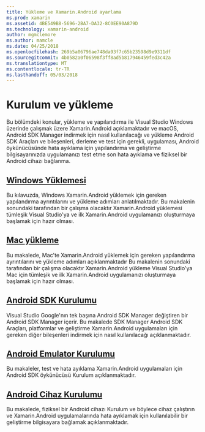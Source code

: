 ```yaml
---
title: Yükleme ve Xamarin.Android ayarlama
ms.prod: xamarin
ms.assetid: 4BE549B8-5696-2BA7-DA32-8C0EE90A879D
ms.technology: xamarin-android
author: mgmclemore
ms.author: mamcle
ms.date: 04/25/2018
ms.openlocfilehash: 269b5a06796ae748da93f7c65b23598d9e9311df
ms.sourcegitcommit: 4b0582a0f06598f3ff8ad5b817946459fed3c42a
ms.translationtype: MT
ms.contentlocale: tr-TR
ms.lasthandoff: 05/03/2018
---
```

# <a name="setup-and-installation"></a>Kurulum ve yükleme

Bu bölümdeki konular, yükleme ve yapılandırma ile Visual Studio Windows üzerinde çalışmak üzere Xamarin.Android açıklamaktadır ve macOS, Android SDK Manager indirmek için nasıl kullanılacağı ve yükleme Android SDK Araçları ve bileşenleri, derleme ve test için gerekli, uygulaması, Android öykünücüsünde hata ayıklama için yapılandırma ve geliştirme bilgisayarınızda uygulamanızı test etme son hata ayıklama ve fiziksel bir Android cihazı bağlanma.


## <a name="windows-installationandroidget-startedinstallationwindowsmd"></a>[Windows Yüklemesi](~/android/get-started/installation/windows.md)

Bu kılavuzda, Windows Xamarin.Android yüklemek için gereken yapılandırma ayrıntılarını ve yükleme adımları anlatılmaktadır. Bu makalenin sonundaki tarafından bir çalışma olacaktır Xamarin.Android yüklemesi tümleşik Visual Studio'ya ve ilk Xamarin.Android uygulamanızı oluşturmaya başlamak için hazır olması.

## <a name="mac-installationhttpsdocsmicrosoftcomen-usvisualstudiomacinstallation"></a>[Mac yükleme](https://docs.microsoft.com/en-us/visualstudio/mac/installation)

Bu makalede, Mac'te Xamarin.Android yüklemek için gereken yapılandırma ayrıntılarını ve yükleme adımları açıklanmaktadır Bu makalenin sonundaki tarafından bir çalışma olacaktır Xamarin.Android yükleme Visual Studio'ya Mac için tümleşik ve ilk Xamarin.Android uygulamanızı oluşturmaya başlamak için hazır olması.

## <a name="android-sdk-setupandroidget-startedinstallationandroid-sdkmd"></a>[Android SDK Kurulumu](~/android/get-started/installation/android-sdk.md)

Visual Studio Google'nın tek başına Android SDK Manager değiştiren bir Android SDK Manager içerir. Bu makalede SDK Manager Android SDK Araçları, platformlar ve geliştirme Xamarin.Android uygulamaları için gereken diğer bileşenleri indirmek için nasıl kullanılacağı açıklanmaktadır.

## <a name="android-emulator-setupandroidget-startedinstallationandroid-emulatorindexmd"></a>[Android Emulator Kurulumu](~/android/get-started/installation/android-emulator/index.md)

Bu makaleler, test ve hata ayıklama Xamarin.Android uygulamaları için Android SDK öykünücüsü Kurulum açıklanmaktadır.

## <a name="android-device-setupandroidget-startedinstallationset-up-device-for-developmentmd"></a>[Android Cihaz Kurulumu](~/android/get-started/installation/set-up-device-for-development.md)

Bu makalede, fiziksel bir Android cihazı Kurulum ve böylece cihaz çalıştırın ve Xamarin.Android uygulamalarında hata ayıklamak için kullanılabilir bir geliştirme bilgisayara bağlamak açıklanmaktadır.
